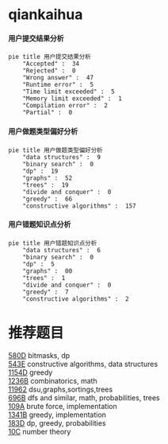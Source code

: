 # qiankaihua

<!-- tabs:start -->



#### **用户提交结果分析**

```mermaid
pie title 用户提交结果分析
    "Accepted" :  34
    "Rejected" :  0
    "Wrong answer" :  47
    "Runtime error" :  5
    "Time limit exceeded" :  5
    "Memory limit exceeded" :  1
    "Compilation error" :  2
    "Partial" :  0
```

#### **用户做题类型偏好分析**

```mermaid
pie title 用户做题类型偏好分析
    "data structures" :  9
    "binary search" :  0
    "dp" :  19
    "graphs" :  52
    "trees" :  19
    "divide and conquer" :  0
    "greedy" :  66
    "constructive algorithms" :  157
```
#### **用户错题知识点分析**

```mermaid
pie title 用户错题知识点分析
    "data structures" :  6
    "binary search" :  0
    "dp" :  5
    "graphs" :  00
    "trees" :  1
    "divide and conquer" :  0
    "greedy" :  7
    "constructive algorithms" :  2
```



<!-- tabs:end -->
# 推荐题目
[580D](https://codeforces.com/contest/580/problem/D)		bitmasks,
                        dp		  
[543E](https://codeforces.com/contest/543/problem/E)		constructive algorithms,
                        data structures		  
[1154D](https://codeforces.com/contest/1154/problem/D)		greedy		  
[1236B](https://codeforces.com/contest/1236/problem/B)		combinatorics,
                        math		  
[11962](https://codeforces.com/contest/1196/problem/2)		dsu,graphs,sortings,trees		  
[696B](https://codeforces.com/contest/696/problem/B)		dfs and similar,
                        math,
                        probabilities,
                        trees		  
[109A](https://codeforces.com/contest/109/problem/A)		brute force,
                        implementation		  
[1341B](https://codeforces.com/contest/1341/problem/B)		greedy,
                        implementation		  
[183D](https://codeforces.com/contest/183/problem/D)		dp,
                        greedy,
                        probabilities		  
[10C](https://codeforces.com/contest/10/problem/C)		number theory		  
